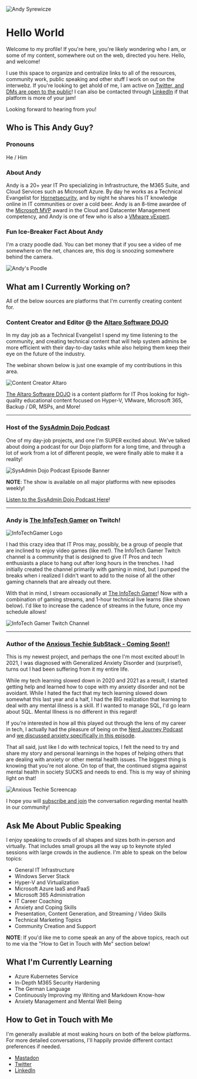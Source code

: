 ![Andy Syrewicze](AndyIgnitePhoto.png)

# Hello World

Welcome to my profile! If you're here, you're likely wondering who I am, or some of my content, somewhere out on the web, directed you here. Hello, and welcome!

I use this space to organize and centralize links to all of the resources, community work, public speaking and other stuff I work on out on the interwebz. If you're looking to get ahold of me, I am active on [Twitter, and DMs are open to the public](https://www.twitter.com/asyrewicze)! I can also be contacted through [LinkedIn](https://www.linkedin.com/in/asyrewicze) if that platform is more of your jam!

Looking forward to hearing from you!

## Who is This Andy Guy?

### **Pronouns**

He / Him

### **About Andy**

Andy is a 20+ year IT Pro specializing in Infrastructure, the M365 Suite, and Cloud Services such as Microsoft Azure. By day he works as a Technical Evangelist for [Hornetsecurity](https://www.hornetsecurity.com), and by night he shares his IT knowledge online in IT communities or over a cold beer. Andy is an 8-time awardee of the [Microsoft MVP](https://mvp.microsoft.com/en-us/PublicProfile/5000844?fullName=Andy%20Syrewicze) award in the Cloud and Datacenter Management competency, and Andy is one of few who is also a [VMware vExpert](https://vexpert.vmware.com/directory/1607).

### **Fun Ice-Breaker Fact About Andy**

I'm a crazy poodle dad. You can bet money that if you see a video of me somewhere on the net, chances are, this dog is snoozing somewhere behind the camera.

![Andy's Poodle](AndysPoodle.png)

## What am I Currently Working on?

All of the below sources are platforms that I'm currently creating content for.

### **Content Creator and Editor @ the [Altaro Software DOJO](https://www.altaro.com/dojo)**

In my day job as a Technical Evangelist I spend my time listening to the community, and creating technical content that will help system admins be more efficient with their day-to-day tasks while also helping them keep their eye on the future of the industry.

The webinar shown below is just one example of my contributions in this area.

![Content Creator Altaro](WebinarBannerAltaro.png)

[The Altaro Software DOJO](https://www.altaro.com/dojo) is a content platform for IT Pros looking for high-quality educational content focused on Hyper-V, VMware, Microsoft 365, Backup / DR, MSPs, and More!

---

### **Host of the [SysAdmin Dojo Podcast](https://www.altaro.com/dojo/sysadminpodcast/)**

One of my day-job projects, and one I'm SUPER excited about. We've talked about doing a podcast for our Dojo platform for a long time, and through a lot of work from a lot of different people, we were finally able to make it a reality!

![SysAdmin Dojo Podcast Episode Banner](SysAdminDojo_Image_Banner.png)

**NOTE**: The show is available on all major platforms with new episodes weekly!

[Listen to the SysAdmin Dojo Podcast Here](https://www.altaro.com/dojo/sysadminpodcast/)!

---

### **Andy is [The InfoTech Gamer](https://www.twitch.tv/theinfotechgamer) on Twitch!**

![InfoTechGamer Logo](TwitchChannelLogo.png)

I had this crazy idea that IT Pros may, possibly, be a group of people that are inclined to enjoy video games (like me!). The InfoTech Gamer Twitch channel is a community that is designed to give IT Pros and tech enthusiasts a place to hang out after long hours in the trenches. I had initially created the channel primarily with gaming in mind, but I pumped the breaks when i realized I didn't want to add to the noise of all the other gaming channels that are already out there.

With that in mind, I stream occasionally at [The InfoTech Gamer](https://www.twitch.tv/theinfotechgamer)! Now with a combination of gaming streams, and 1-hour technical live learns (like shown below). I'd like to increase the cadence of streams in the future, once my schedule allows!

![InfoTech Gamer Twitch Channel](TwitchChannelGraphics.png)

---

### **Author of the [Anxious Techie SubStack - Coming Soon!!](https://anxioustechy.substack.com)**

This is my newest project, and perhaps the one I'm most excited about! In 2021, I was diagnosed with Generalized Anxiety Disorder and (surprise!), turns out I had been suffering from it my entire life.

While my tech learning slowed down in 2020 and 2021 as a result, I started getting help and learned how to cope with my anxiety disorder and not be avoidant. While I hated the fact that my tech learning slowed down somewhat this last year and a half, I had the BIG realization that learning to deal with any mental illness is a skill. If I wanted to manage SQL, I'd go learn about SQL. Mental Illness is no different in this regard!

If you're interested in how all this played out through the lens of my career in tech, I actually had the pleasure of being on the [Nerd Journey Podcast](https://nerd-journey.com) and [we discussed anxiety specifically in this episode](https://nerd-journey.com/anxious-living-worry-and-hope-with-andy-syrewicze-3-3/).

That all said, just like I do with technical topics, I felt the need to try and share my story and personal learnings in the hopes of helping others that are dealing with anxiety or other mental health issues. The biggest thing is knowing that you're not alone. On top of that, the continued stigma against mental health in society SUCKS and needs to end. This is my way of shining light on that!

![Anxious Techie Screencap](anxioustechyscreencap.png)

I hope you will [subscribe and join](https://anxioustechie.substack.com) the conversation regarding mental health in our community!

## Ask Me About Public Speaking

I enjoy speaking to crowds of all shapes and sizes both in-person and virtually. That includes small groups all the way up to keynote styled sessions with large crowds in the audience. I'm able to speak on the below topics:

- General IT Infrastructure
- Windows Server Stack
- Hyper-V and Virtualization
- Microsoft Azure IaaS and PaaS
- Microsoft 365 Administration
- IT Career Coaching
- Anxiety and Coping Skills
- Presentation, Content Generation, and Streaming / Video Skills
- Technical Marketing Topics
- Community Creation and Support

**NOTE**: If you'd like me to come speak an any of the above topics, reach out to me via the "How to Get in Touch with Me" section below!

## What I'm Currently Learning

- Azure Kubernetes Service
- In-Depth M365 Security Hardening
- The German Language
- Continuously Improving my Writing and Markdown Know-how
- Anxiety Management and Mental Well Being

## How to Get in Touch with Me

I'm generally available at most waking hours on both of the below platforms. For more detailed conversations, I'll happily provide different contact preferences if needed.

- [Mastadon](https://infosec.exchange/@andysandwich)
- [Twitter](https://www.twitter.com/asyrewicze)
- [LinkedIn](https://www.linkedin.com/in/asyrewicze)

<!--
**asyrewicze/asyrewicze** is a ✨ _special_ ✨ repository because its `README.md` (this file) appears on your GitHub profile.

Here are some ideas to get you started:

- 🔭 I’m currently working on ...
- 🌱 I’m currently learning ...
- 👯 I’m looking to collaborate on ...
- 🤔 I’m looking for help with ...
- 💬 Ask me about ...
- 📫 How to reach me: ...
- 😄 Pronouns: ...
- ⚡ Fun fact: ...
-->
